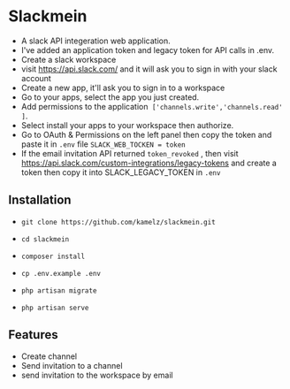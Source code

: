 # Slackmein

- A slack API integeration web application.
- I've added an application token and legacy token for API calls in .env.
- Create a slack workspace
- visit https://api.slack.com/ and it will ask you to sign in with your slack account
- Create a new app, it'll ask you to sign in to a workspace
- Go to your apps, select the app you just created.
- Add permissions to the application` ['channels.write','channels.read' ]`.
- Select install your apps to your workspace then authorize.
- Go to OAuth & Permissions on the left panel then copy the token and paste it in `.env` file `SLACK_WEB_TOCKEN = token`
- If the email invitation API returned `token_revoked` , then visit https://api.slack.com/custom-integrations/legacy-tokens and create a token then copy it into SLACK_LEGACY_TOKEN in `.env`


## Installation

- `git clone https://github.com/kamelz/slackmein.git`

- `cd slackmein`

- `composer install`

- `cp .env.example .env`

- `php artisan migrate`

- `php artisan serve`

## Features
-  Create channel
- Send invitation to a channel
- send invitation to the workspace by email
